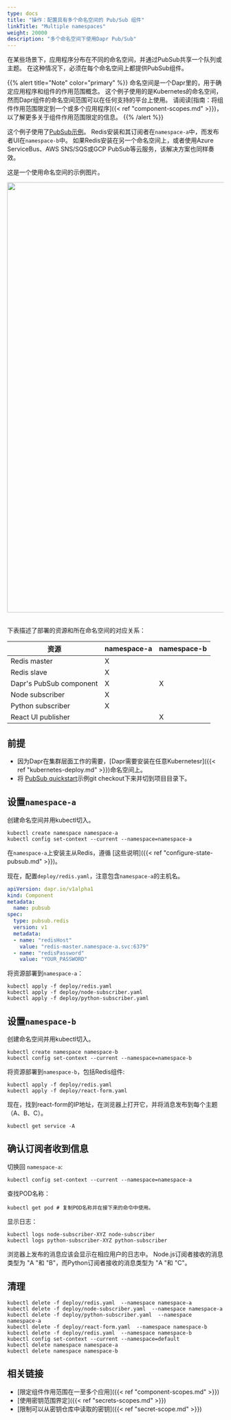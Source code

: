 ```yaml
---
type: docs
title: "操作：配置具有多个命名空间的 Pub/Sub 组件"
linkTitle: "Multiple namespaces"
weight: 20000
description: "多个命名空间下使用Dapr Pub/Sub"
---
```


在某些场景下，应用程序分布在不同的命名空间，并通过PubSub共享一个队列或主题。 在这种情况下，必须在每个命名空间上都提供PubSub组件。

{{% alert title="Note" color="primary" %}}
命名空间是一个Dapr里的，用于确定应用程序和组件的作用范围概念。 这个例子使用的是Kubernetes的命名空间，然而Dapr组件的命名空间范围可以在任何支持的平台上使用。 请阅读[指南：将组件作用范围限定到一个或多个应用程序]({< ref "component-scopes.md" >}})，以了解更多关于组件作用范围限定的信息。
{{% /alert %}}

这个例子使用了[PubSub示例](https://github.com/dapr/quickstarts/tree/master/pub-sub)。 Redis安装和其订阅者在`namespace-a`中，而发布者UI在`namespace-b`中。 如果Redis安装在另一个命名空间上，或者使用Azure ServiceBus、AWS SNS/SQS或GCP PubSub等云服务，该解决方案也同样奏效。

这是一个使用命名空间的示例图片。

<img src="/images/pubsub-multiple-namespaces.png" width=1000>
<br></br>

下表描述了部署的资源和所在命名空间的对应关系：

| 资源                      | namespace-a | namespace-b |
| ----------------------- | ----------- | ----------- |
| Redis master            | X           |             |
| Redis slave             | X           |             |
| Dapr's PubSub component | X           | X           |
| Node subscriber         | X           |             |
| Python subscriber       | X           |             |
| React UI publisher      |             | X           |

## 前提

* 因为Dapr在集群层面工作的需要，[Dapr需要安装在任意Kubernetesr]({{< ref "kubernetes-deploy.md" >}})命名空间上。
* 将 [PubSub quickstart](https://github.com/dapr/quickstarts/tree/master/pub-sub)示例git checkout下来并切到项目目录下。

## 设置`namespace-a`

创建命名空间并用kubectl切入。
```
kubectl create namespace namespace-a
kubectl config set-context --current --namespace=namespace-a
```

在`namespace-a`上安装主从Redis，遵循 [这些说明]({{< ref "configure-state-pubsub.md" >}})。

现在，配置`deploy/redis.yaml`，注意包含`namespace-a`的主机名。

```yaml
apiVersion: dapr.io/v1alpha1
kind: Component
metadata:
  name: pubsub
spec:
  type: pubsub.redis
  version: v1
  metadata:
  - name: "redisHost"
    value: "redis-master.namespace-a.svc:6379"
  - name: "redisPassword"
    value: "YOUR_PASSWORD"
```

将资源部署到`namespace-a`：
```
kubectl apply -f deploy/redis.yaml
kubectl apply -f deploy/node-subscriber.yaml
kubectl apply -f deploy/python-subscriber.yaml
```

## 设置`namespace-b`

创建命名空间并用kubectl切入。
```
kubectl create namespace namespace-b
kubectl config set-context --current --namespace=namespace-b
```

将资源部署到`namespace-b`，包括Redis组件:
```
kubectl apply -f deploy/redis.yaml
kubectl apply -f deploy/react-form.yaml
```

现在，找到react-form的IP地址，在浏览器上打开它，并将消息发布到每个主题（A、B、C）。
```
kubectl get service -A
```

## 确认订阅者收到信息

切换回 `namespace-a`:
```
kubectl config set-context --current --namespace=namespace-a
```

查找POD名称：
```
kubectl get pod # 复制POD名称并在接下来的命令中使用。
```

显示日志：
```
kubectl logs node-subscriber-XYZ node-subscriber
kubectl logs python-subscriber-XYZ python-subscriber
```

浏览器上发布的消息应该会显示在相应用户的日志中。 Node.js订阅者接收的消息类型为 "A "和 "B"，而Python订阅者接收的消息类型为 "A "和 "C"。

## 清理

```
kubectl delete -f deploy/redis.yaml  --namespace namespace-a
kubectl delete -f deploy/node-subscriber.yaml  --namespace namespace-a
kubectl delete -f deploy/python-subscriber.yaml  --namespace namespace-a
kubectl delete -f deploy/react-form.yaml  --namespace namespace-b
kubectl delete -f deploy/redis.yaml  --namespace namespace-b
kubectl config set-context --current --namespace=default
kubectl delete namespace namespace-a
kubectl delete namespace namespace-b
```

## 相关链接

- [限定组件作用范围在一至多个应用]({{< ref "component-scopes.md" >}})
- [使用密钥范围界定]({{< ref "secrets-scopes.md" >}})
- [限制可以从密钥仓库中读取的密钥]({{< ref "secret-scope.md" >}})
